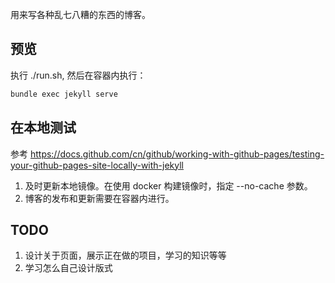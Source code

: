 用来写各种乱七八糟的东西的博客。

## 预览

执行 ./run.sh, 然后在容器内执行：

```bash
bundle exec jekyll serve
```

## 在本地测试

参考 https://docs.github.com/cn/github/working-with-github-pages/testing-your-github-pages-site-locally-with-jekyll

1. 及时更新本地镜像。在使用 docker 构建镜像时，指定 --no-cache 参数。
2. 博客的发布和更新需要在容器内进行。

## TODO

1. 设计关于页面，展示正在做的项目，学习的知识等等
2. 学习怎么自己设计版式
